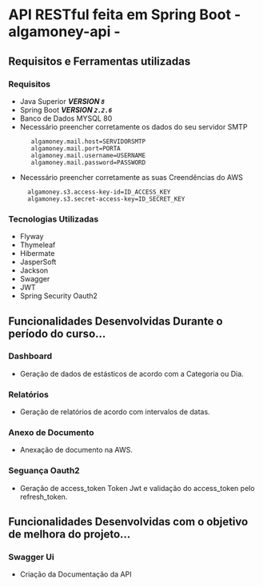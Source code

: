 # API RESTful feita em Spring Boot - algamoney-api -

## Requisitos e Ferramentas utilizadas

### Requisitos 

- Java Superior ***VERSION `8`***
- Spring Boot ***VERSION `2.2.6`***
- Banco de Dados MYSQL 80 
- Necessário preencher corretamente os dados do seu servidor SMTP
   ```properties
      algamoney.mail.host=SERVIDORSMTP
      algamoney.mail.port=PORTA
      algamoney.mail.username=USERNAME
      algamoney.mail.password=PASSWORD
    ```
- Necessário preencher corretamente as suas Creendências do AWS
  ```properties
    algamoney.s3.access-key-id=ID_ACCESS_KEY
    algamoney.s3.secret-access-key=ID_SECRET_KEY
    ```
 
 ### Tecnologias Utilizadas
 - Flyway
 - Thymeleaf
 - Hibermate
 - JasperSoft
 - Jackson
 - Swagger
 - JWT
 - Spring Security Oauth2

## Funcionalidades Desenvolvidas Durante o período do curso...

### Dashboard
  - Geração de dados de estásticos de acordo com a Categoria ou Dia.
  
### Relatórios
 - Geração de relatórios de acordo com intervalos de datas.
 
### Anexo de Documento
 - Anexação de documento na AWS.
 
### Seguança Oauth2 
  - Geração de access_token Token Jwt e validação do access_token pelo refresh_token.

## Funcionalidades Desenvolvidas com o objetivo de melhora do projeto...

### Swagger Ui
  - Criação da Documentação da API 

